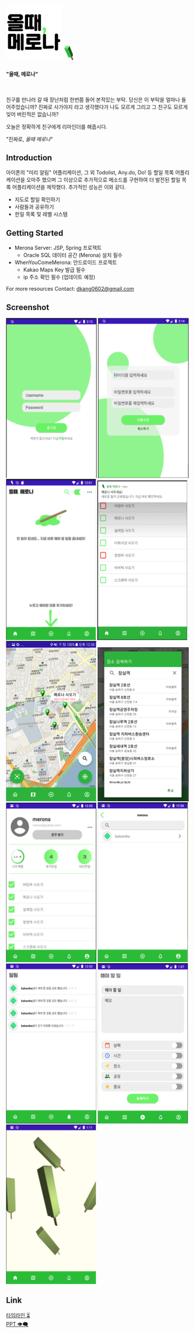 <img src="./WhenYouComeMerona/app/src/main/res/mipmap-xxhdpi/logo.png" width="30%"/><img src="./WhenYouComeMerona/app/src/main/res/mipmap-xxhdpi/merona_logo.png" width="8%">
====


<h4>"올때, 메로나"</h4>
<br>

친구를 만나러 갈 때 장난처럼 한번쯤 들어 본적있는 부탁. 당신은 이 부탁을 얼마나 들어주었습니까?
진짜로 사가야지 라고 생각했다가 나도 모르게 그리고  그 친구도 모르게 잊어 버린적은 없습니까?

오늘은 정확하게 친구에게 리마인더를 해줍시다. 

"진짜로, *올때 메로나*"



Introduction
----
아이폰의 "미리 알림" 어플리케이션, 그 외 Todolist, Any.do, Do! 등 할일 목록 어플리케이션을 오마주 했으며 그 이상으로 추가적으로 메소드를 구현하여 더 발전된 할일 목록 어플리케이션을 제작했다. 추가적인 성능은 이와 같다.
* 지도로 할일 확인하기
* 사람들과 공유하기
* 한일 목록 및 레벨 시스템

Getting Started
---
* Merona Server: JSP, Spring 프로젝트
  * Oracle SQL 데이터 공간 (Merona) 설치 필수
* WhenYouComeMerona: 안드로이드 프로젝트
  * Kakao Maps Key 발급 필수
  * ip 주소 확인 필수 (업데이트 예정)

For more resources Contact: dkang0602@gmail.com

Screenshot
---

![Login Page](./img/screenshot1.png) ![Register Page](./img/screenshot2.png) ![Empty Page](./img/screenshot3.png) ![Notification Page](./img/screenshot4.png) ![Map Page](./img/screenshot5.png) ![Map Search Page](./img/screenshot6.png) ![My Page](./img/screenshot7.png) ![Friend List Page](./img/screenshot8.png) ![Notice Page](./img/screenshot9.png) ![Add Page](./img/screenshot10.png) ![Fun Page](./img/screenshot11.png)

Link
---

<a href="https://www.notion.so/f000834936594e8c8219b7a9fb36659a?v=91d4b67c606a439b92def70e14cf7cb7">타임라인 :hourglass_flowing_sand:</a>
<br>
<a href="https://docs.google.com/presentation/d/e/2PACX-1vRKU6d9BuWP5ZnL-We3lp79Sc5VY4OvDuzjTXt4fqa_gi9x1XFxhYAi2JMTMLdSAODKNQiTIz8xFxPj/pub?start=false&loop=false&delayms=3000">PPT :eye_speech_bubble:</a>

